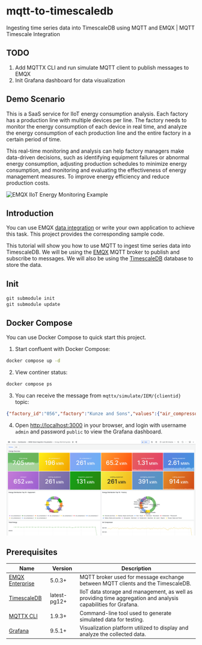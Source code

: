 # mqtt-to-timescaledb

Ingesting time series data into TimescaleDB using MQTT and EMQX | MQTT Timescale Integration

## TODO

1. Add MQTTX CLI and run simulate MQTT client to publish messages to EMQX
2. Init Grafana dashboard for data visualization

## Demo Scenario

This is a SaaS service for IIoT energy consumption analysis.
Each factory has a production line with multiple devices per line. The factory needs to monitor the energy consumption of each device in real time, and analyze the energy consumption of each production line and the entire factory in a certain period of time.

This real-time monitoring and analysis can help factory managers make data-driven decisions, such as identifying equipment failures or abnormal energy consumption, adjusting production schedules to minimize energy consumption, and monitoring and evaluating the effectiveness of energy management measures. To improve energy efficiency and reduce production costs.

![EMQX IIoT Energy Monitoring Example](./image/energy-architecture.png)

## Introduction

You can use EMQX [data integration](https://www.emqx.com/en/solutions/mqtt-data-integration) or write your own application to achieve this task. This project provides the corresponding sample code.

This tutorial will show you how to use MQTT to ingest time series data into TimescaleDB. We will be using the [EMQX](https://www.emqx.io/) MQTT broker to publish and subscribe to messages. We will also be using the [TimescaleDB](https://www.timescale.com/) database to store the data.

## Init
```
git submodule init
git submodule update
```

## Docker Compose

You can use Docker Compose to quick start this project.

1. Start confluent with Docker Compose:

```bash
docker compose up -d
```

2. View continer status:

```bash
docker compose ps
```

3. You can receive the message from `mqttx/simulate/IEM/{clientid}` topic:

```json
{"factory_id":"056","factory":"Kunze and Sons","values":{"air_compressor_1":3.07,"air_compressor_2":5.19,"lighting":0.96,"cooling_equipment":20.75,"heating_equipment":45.26,"conveyor":8.36,"coating_equipment":4.6,"inspection_equipment":1.8,"welding_equipment":4.88,"packaging_equipment":5.62,"cutting_equipment":15.67},"timestamp":1684145357169}
```

4. Open <http://localhost:3000> in your browser, and login with username `admin` and password `public` to view the Grafana dashboard.

![EMQX IIoT Energy Monitoring Example](./image/energy-overview.png)

## Prerequisites

| Name      | Version | Description                                                                      |
| --------- | ------- | -------------------------------------------------------------------------------- |
| [EMQX Enterprise](https://www.emqx.com/en/products/emqx)      | 5.0.3+  | MQTT broker used for message exchange between MQTT clients and the TimescaleDB. |
| [TimescaleDB](https://www.timescale.com/)     | latest-pg12+  | IIoT data storage and management, as well as providing time aggregation and analysis capabilities for Grafana.      |
| [MQTTX CLI](https://mqttx.app/cli) | 1.9.3+  | Command-line tool used to generate simulated data for testing.        |
| [Grafana](https://grafana.com/)   | 9.5.1+  | Visualization platform utilized to display and analyze the collected data.       |